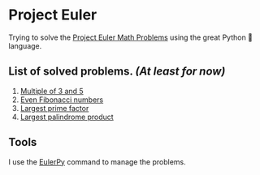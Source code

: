 # Project Euler


Trying to solve the [Project Euler Math Problems](https://projecteuler.net) using the great
Python :snake: language.

## List of solved problems. *(At least for now)*

1. [Multiple of 3 and 5](https://projecteuler.net/problem=1)
2. [Even Fibonacci numbers](https://projecteuler.net/problem=2)
3. [Largest prime factor](https://projecteuler.net/problem=3)
4. [Largest palindrome product](https://projecteuler.net/problem=4)

## Tools

I use the [EulerPy](https://github.com/iKevinY/EulerPy) command to manage the
problems.

